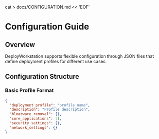 cat > docs/CONFIGURATION.md << 'EOF'
# Configuration Guide

## Overview
DeployWorkstation supports flexible configuration through JSON files that define deployment profiles for different use cases.

## Configuration Structure

### Basic Profile Format
```json
{
  "deployment_profile": "profile_name",
  "description": "Profile description",
  "bloatware_removal": {},
  "core_applications": [],
  "security_settings": {},
  "network_settings": {}
}
